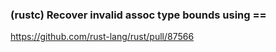 ### (rustc) Recover invalid assoc type bounds using ==

<https://github.com/rust-lang/rust/pull/87566>

